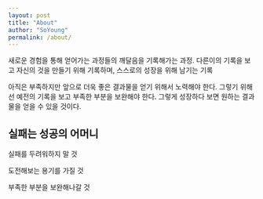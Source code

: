 ```yaml
---
layout: post
title: "About"
author: "SoYoung"
permalink: /about/
---
```


새로운 경험을 통해 얻어가는 과정들의 깨달음을 기록해가는 과정.
다른이의 기록을 보고 자신의 것을 만들기 위해 기록하며, 스스로의 성장을 위해 남기는 기록

아직은 부족하지만 앞으로 더욱 좋은 결과물을 얻기 위해서 노력해야 한다. 그렇기 위해선 예전의 기록을 보고 부족한 부분을 보완해야 한다. 그렇게 성장하다 보면 원하는 결과물을 얻을 수 있을 것이다.

## 실패는 성공의 어머니
실패를 두려워하지 말 것

도전해보는 용기를 가질 것

부족한 부분을 보완해나갈 것
